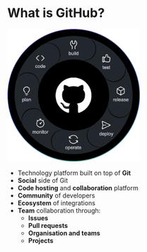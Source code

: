 # What is GitHub?


<div class="grid2">
<div class="col">
  <img src="../../../img/image-16.png" alt="code" width="300"/>
</div>

<div class="col">

- Technology platform built on top of **Git**
- **Social** side of Git
- **Code hosting** and **collaboration** platform
- **Community** of developers
- **Ecosystem** of integrations
- **Team** collaboration through:
  - **Issues**
  - **Pull requests**
  - **Organisation and teams**
  - **Projects**

</div>
</div>

